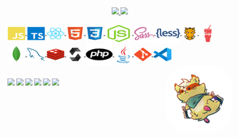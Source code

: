 <div align="center">
  <a href="https://beacons.ai/wusley">
  <img height="150em" src="https://github-readme-stats.vercel.app/api?username=wusley&hide=stars,contribs&show_icons=true&theme=dark&include_all_commits=true&count_private=true"/>
  <img height="150em" src="https://github-readme-stats.vercel.app/api/top-langs/?username=Wusley&layout=compact&langs_count=6&theme=dark&hide=Objective-C,Shell,EJS"/>
</div>
<div style="display: inline_block"><br>
  <img align="center" alt="Wesley JS" height="30" width="40" src="https://raw.githubusercontent.com/devicons/devicon/master/icons/javascript/javascript-plain.svg">
  <img align="center" alt="Wesley TS" height="30" width="40" src="https://raw.githubusercontent.com/devicons/devicon/master/icons/typescript/typescript-plain.svg">
  <img align="center" alt="Wesley React" height="30" width="40" src="https://raw.githubusercontent.com/devicons/devicon/master/icons/react/react-original.svg">
  <img align="center" alt="Wesley HTML" height="30" width="40" src="https://raw.githubusercontent.com/devicons/devicon/master/icons/html5/html5-original.svg">
  <img align="center" alt="Wesley CSS" height="30" width="40" src="https://raw.githubusercontent.com/devicons/devicon/master/icons/css3/css3-original.svg">
  <img align="center" alt="Wesley NodeJS" height="40" width="60" src="https://raw.githubusercontent.com/devicons/devicon/master/icons/nodejs/nodejs-original.svg">
  <img align="center" alt="Wesley Sass" height="40" width="45" src="https://raw.githubusercontent.com/devicons/devicon/master/icons/sass/sass-original.svg">
  <img align="center" alt="Wesley Less" height="45" width="55" src="https://raw.githubusercontent.com/devicons/devicon/master/icons/less/less-plain-wordmark.svg">
  
  <img align="center" alt="Wesley Grunt" height="30" width="35" src="https://raw.githubusercontent.com/devicons/devicon/master/icons/grunt/grunt-original.svg">
  <img align="center" alt="Wesley Gulp" height="40" width="40" src="https://raw.githubusercontent.com/devicons/devicon/master/icons/gulp/gulp-plain.svg">
  
  <img align="center" alt="Wesley MongoDB" height="40" width="40" src="https://raw.githubusercontent.com/devicons/devicon/master/icons/mongodb/mongodb-original.svg">
  <img align="center" alt="Wesley MySQL" height="30" width="40" src="https://raw.githubusercontent.com/devicons/devicon/master/icons/mysql/mysql-original.svg">
  <img align="center" alt="Wesley Redis" height="30" width="40" src="https://raw.githubusercontent.com/devicons/devicon/master/icons/redis/redis-original.svg">
  
  <img align="center" alt="Wesley Solidity" height="30" width="40" src="https://raw.githubusercontent.com/devicons/devicon/master/icons/solidity/solidity-original.svg">
  <img align="center" alt="Wesley PHP" height="50" width="60" src="https://raw.githubusercontent.com/devicons/devicon/master/icons/php/php-plain.svg">
  <img align="center" alt="Wesley Java" height="40" width="40" src="https://raw.githubusercontent.com/devicons/devicon/master/icons/java/java-original.svg">
  
  <img align="center" alt="Wesley Git" height="30" width="40" src="https://raw.githubusercontent.com/devicons/devicon/master/icons/git/git-original.svg">
  <img align="center" alt="Wesley VSCode" height="30" width="40" src="https://raw.githubusercontent.com/devicons/devicon/master/icons/vscode/vscode-original.svg">
  <img align="right" alt="Wesley Pic" height="150" style="border-radius:50px;" src="thumb.png?raw=true&width=676&height=676">
</div>
  
  ##
 
<div>
  <a href="https://www.linkedin.com/in/wusley" target="_blank"><img src="https://img.shields.io/badge/-LinkedIn-%230077B5?style=for-the-badge&logo=linkedin&logoColor=white" target="_blank"></a> 
  <a href="https://cryptohamsters.co/discord" target="_blank"><img src="https://img.shields.io/badge/Discord-7289DA?style=for-the-badge&logo=discord&logoColor=white" target="_blank"></a> 
  <a href="https://twitter.com/_wusley" target="_blank"><img src="https://img.shields.io/badge/Twitter-1DA1F2?style=for-the-badge&logo=twitter&logoColor=white" target="_blank"></a>
  <a href="https://www.instagram.com/_wusley/" target="_blank"><img src="https://img.shields.io/badge/Instagram-E4405F?style=for-the-badge&logo=instagram&logoColor=white" target="_blank"></a>
  <a href="https://github.com/Wusley" target="_blank"><img src="https://img.shields.io/badge/GitHub-100000?style=for-the-badge&logo=github&logoColor=white" target="_blank"></a>
  <a href="https://etherscan.io/address/0xc9e668E1AbC646CB1fB6E0D65eC031029681Fa47" target="_blank"><img src="https://img.shields.io/badge/Ethereum-3C3C3D?style=for-the-badge&logo=Ethereum&logoColor=white" target="_blank"></a>
 </div>
